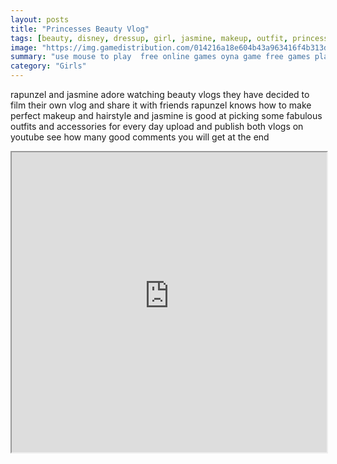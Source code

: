 ```yaml
---
layout: posts
title: "Princesses Beauty Vlog"
tags: [beauty, disney, dressup, girl, jasmine, makeup, outfit, princess, rapunzel, free, online, games, oyna, game, free, games, play, play, games]
image: "https://img.gamedistribution.com/014216a18e604b43a963416f4b313d62.jpg"
summary: "use mouse to play  free online games oyna game free games play play games"
category: "Girls"
---
```


rapunzel and jasmine adore watching beauty vlogs they have decided to film their own vlog and share it with friends rapunzel knows how to make perfect makeup and hairstyle and jasmine is good at picking some fabulous outfits and accessories for every day upload and publish both vlogs on youtube see how many good comments you will get at the end

<iframe width="100%" height="480px;" src="https://html5.gamedistribution.com/014216a18e604b43a963416f4b313d62/"></iframe>